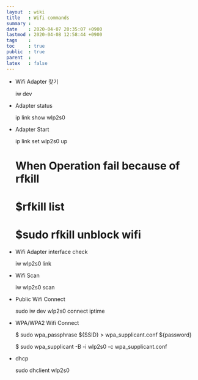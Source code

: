 ```yaml
---
layout  : wiki
title   : Wifi commands
summary : 
date    : 2020-04-07 20:35:07 +0900
lastmod : 2020-04-08 12:58:44 +0900
tags    : 
toc     : true
public  : true
parent  : 
latex   : false
---
```


- Wifi Adapter 찾기

    iw dev

- Adapter status

    ip link show wlp2s0

- Adapter Start

    ip link set wlp2s0 up
    # When Operation fail because of rfkill
    
    # $rfkill list
    # $sudo rfkill unblock wifi

- Wifi Adapter interface check

    iw wlp2s0 link

- Wifi Scan

    iw wlp2s0 scan

- Public Wifi Connect

    sudo iw dev wlp2s0 connect iptime

- WPA/WPA2 Wifi Connect

    $ sudo wpa_passphrase ${SSID} > wpa_supplicant.conf
    ${password}
    
    $ sudo wpa_supplicant -B -i wlp2s0 -c wpa_supplicant.conf

- dhcp

    sudo dhclient wlp2s0
